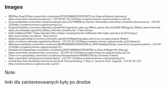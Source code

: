 ### Images

<div style="font-size: 0.5em; line-height: auto">
<ul>
<li>[IBM Blue Gene/P](https://www.flickr.com/photos/35734278@N05/3323018571/) by [Argonne National Laboratory](https://www.flickr.com/photos/argonne/) - [(CC BY-NC-SA 2.0)](https://creativecommons.org/licenses/by-nc-sa/2.0/)</li>
<li>[Crossroads](https://www.flickr.com/photos/dominicspics/1127762669) by [Dominic Alves](https://www.flickr.com/photos/dominicspics/) - [(CC BY 2.0)](https://creativecommons.org/licenses/by/2.0/)</li>
<li>[Fingerprints](https://commons.wikimedia.org/wiki/File:Fingerprints_taken_by_William_James_Herschel_1859-1860.jpg) by [William James Herschel](https://en.wikipedia.org/wiki/Sir_William_Herschel,_2nd_Baronet) - Public Domain</li>
<li>[Cafe Chalkboard With ‘Todays Specials’](http://stokpic.com/project/cafe-chalkboard-with-todays-specials/) by [Ed Gregory](http://www.stokpic.com/about) - Open licence</li>
<li>[Magnifying glass](https://commons.wikimedia.org/wiki/File:Magnifying_glass_with_focus_on_paper.png) by [Niabot](https://commons.wikimedia.org/wiki/User:Niabot) - [(CC BY-SA 3.0)](https://creativecommons.org/licenses/by-sa/3.0/deed.en)</li>
<li>[Missing puzzle](https://www.flickr.com/photos/86399392@N00/109403306) by [Willi Heidelbach](https://www.flickr.com/photos/wilhei/) - [(CC BY 2.0)](https://creativecommons.org/licenses/by/2.0/)</li>
<li>[Herakles and Hydra](https://www.flickr.com/photos/29797746@N08/5305261190) by [Dave & Margie Hill / Kleerup](https://www.flickr.com/photos/the-consortium/) - [(CC BY-SA 2.0)](https://creativecommons.org/licenses/by-sa/2.0/)</li>
<li>[There is no spoon](https://www.flickr.com/photos/christiaantriebert/4464602736) by [Christiaan Triebert](https://www.flickr.com/photos/christiaantriebert/) - [(CC BY 2.0)](https://creativecommons.org/licenses/by/2.0/)</li>
<li>[Linked Open Data Cloud](http://lod-cloud.net/) by M. Schmachtenberg, C. Bizer, A. Jentzsch and R. Cyganiak - [(CC BY-SA 3.0)](http://creativecommons.org/licenses/by-sa/3.0/)</li>
</ul>
</div>

Note:

linki dla zainteresowanych były po drodze
